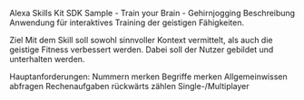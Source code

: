 Alexa Skills Kit SDK Sample - Train your Brain - Gehirnjogging
Beschreibung
Anwendung für interaktives Training der geistigen Fähigkeiten.

Ziel
Mit dem Skill soll sowohl sinnvoller Kontext vermittelt, als auch die geistige Fitness verbessert werden. Dabei soll der Nutzer gebildet und unterhalten werden.

Hauptanforderungen:
Nummern merken Begriffe merken Allgemeinwissen abfragen Rechenaufgaben rückwärts zählen Single-/Multiplayer
